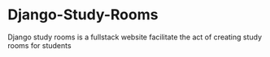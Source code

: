 # Django-Study-Rooms
Django study rooms is a fullstack website facilitate the act of creating study rooms for students
